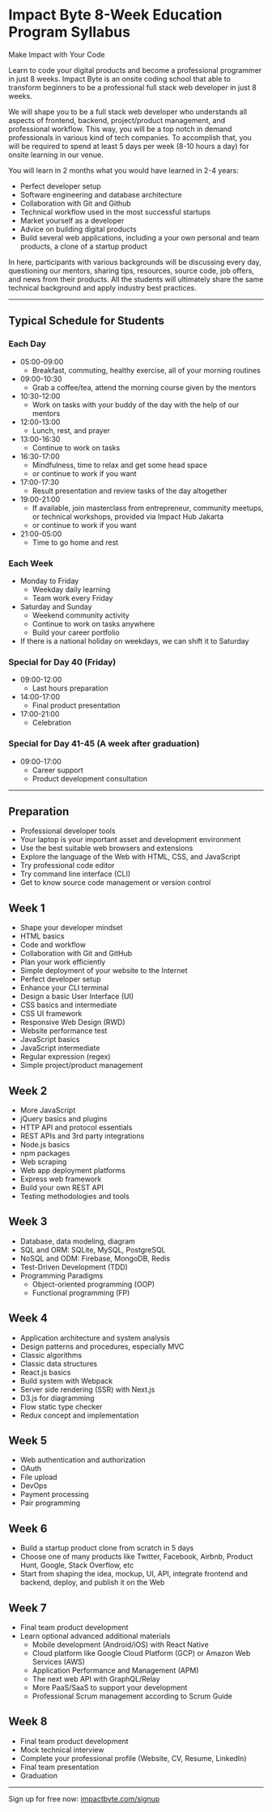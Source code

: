 # Impact Byte 8-Week Education Program Syllabus

Make Impact with Your Code

Learn to code your digital products and become a professional programmer in just 8 weeks. Impact Byte is an onsite coding school that able to transform beginners to be a professional full stack web developer in just 8 weeks.

We will shape you to be a full stack web developer who understands all aspects of frontend, backend, project/product management, and professional workflow. This way, you will be a top notch in demand professionals in various kind of tech companies. To accomplish that, you will be required to spend at least 5 days per week (8-10 hours a day) for onsite learning in our venue.

You will learn in 2 months what you would have learned in 2-4 years:

- Perfect developer setup
- Software engineering and database architecture
- Collaboration with Git and Github
- Technical workflow used in the most successful startups
- Market yourself as a developer
- Advice on building digital products
- Build several web applications, including a your own personal and team products, a clone of a startup product

In here, participants with various backgrounds will be discussing every day, questioning our mentors, sharing tips, resources, source code, job offers, and news from their products. All the students will ultimately share the same technical background and apply industry best practices.

--------------------------------------------------------------------------------

## Typical Schedule for Students

### Each Day

- 05:00-09:00
  - Breakfast, commuting, healthy exercise, all of your morning routines
- 09:00-10:30
  - Grab a coffee/tea, attend the morning course given by the mentors
- 10:30-12:00
  - Work on tasks with your buddy of the day with the help of our mentors
- 12:00-13:00
  - Lunch, rest, and prayer
- 13:00-16:30
  - Continue to work on tasks
- 16:30-17:00
  - Mindfulness, time to relax and get some head space
  - or continue to work if you want
- 17:00-17:30
  - Result presentation and review tasks of the day altogether
- 19:00-21:00
  - If available, join masterclass from entrepreneur, community meetups, or technical workshops, provided via Impact Hub Jakarta
  - or continue to work if you want
- 21:00-05:00
  - Time to go home and rest

### Each Week

- Monday to Friday
  - Weekday daily learning
  - Team work every Friday
- Saturday and Sunday
  - Weekend community activity
  - Continue to work on tasks anywhere
  - Build your career portfolio
- If there is a national holiday on weekdays, we can shift it to Saturday

### Special for Day 40 (Friday)

- 09:00-12:00
  - Last hours preparation
- 14:00-17:00
  - Final product presentation
- 17:00-21:00
  - Celebration

### Special for Day 41-45 (A week after graduation)

- 09:00-17:00
  - Career support
  - Product development consultation

--------------------------------------------------------------------------------

## Preparation

- Professional developer tools
- Your laptop is your important asset and development environment
- Use the best suitable web browsers and extensions
- Explore the language of the Web with HTML, CSS, and JavaScript
- Try professional code editor
- Try command line interface (CLI)
- Get to know source code management or version control

## Week 1

- Shape your developer mindset
- HTML basics
- Code and workflow
- Collaboration with Git and GitHub
- Plan your work efficiently
- Simple deployment of your website to the Internet
- Perfect developer setup
- Enhance your CLI terminal
- Design a basic User Interface (UI)
- CSS basics and intermediate
- CSS UI framework
- Responsive Web Design (RWD)
- Website performance test
- JavaScript basics
- JavaScript intermediate
- Regular expression (regex)
- Simple project/product management

## Week 2

- More JavaScript
- jQuery basics and plugins
- HTTP API and protocol essentials
- REST APIs and 3rd party integrations
- Node.js basics
- npm packages
- Web scraping
- Web app deployment platforms
- Express web framework
- Build your own REST API
- Testing methodologies and tools

## Week 3

- Database, data modeling, diagram
- SQL and ORM: SQLite, MySQL, PostgreSQL
- NoSQL and ODM: Firebase, MongoDB, Redis
- Test-Driven Development (TDD)
- Programming Paradigms
  - Object-oriented programming (OOP)
  - Functional programming (FP)

## Week 4

- Application architecture and system analysis
- Design patterns and procedures, especially MVC
- Classic algorithms
- Classic data structures
- React.js basics
- Build system with Webpack
- Server side rendering (SSR) with Next.js
- D3.js for diagramming
- Flow static type checker
- Redux concept and implementation

## Week 5

- Web authentication and authorization
- OAuth
- File upload
- DevOps
- Payment processing
- Pair programming

## Week 6

- Build a startup product clone from scratch in 5 days
- Choose one of many products like Twitter, Facebook, Airbnb, Product Hunt, Google, Stack Overflow, etc
- Start from shaping the idea, mockup, UI, API, integrate frontend and backend, deploy, and publish it on the Web

## Week 7

- Final team product development
- Learn optional advanced additional materials
  - Mobile development (Android/iOS) with React Native
  - Cloud platform like Google Cloud Platform (GCP) or Amazon Web Services (AWS)
  - Application Performance and Management (APM)
  - The next web API with GraphQL/Relay
  - More PaaS/SaaS to support your development
  - Professional Scrum management according to Scrum Guide

## Week 8

- Final team product development
- Mock technical interview
- Complete your professional profile (Website, CV, Resume, LinkedIn)
- Final team presentation
- Graduation

--------------------------------------------------------------------------------

Sign up for free now: [impactbyte.com/signup](https://impactbyte.com/signup)
